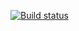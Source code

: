 [![Build status](https://ci.appveyor.com/api/projects/status/65w2cdpqdockvkd4?svg=true)](https://ci.appveyor.com/project/HalinaHrekava/selenide)
